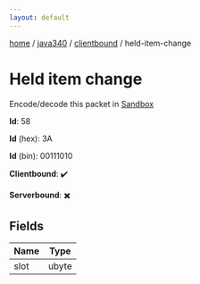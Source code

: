 ```yaml
---
layout: default
---
```


[home](/)  /  [java340](/protocol/java340)  /  [clientbound](/protocol/java340/clientbound)  /  held-item-change

# Held item change

Encode/decode this packet in [Sandbox](../../../sandbox/java340#Clientbound.HeldItemChange)

**Id**: 58

**Id** (hex): 3A

**Id** (bin): 00111010

**Clientbound**: ✔️

**Serverbound**: ✖️

## Fields

Name | Type
---|---
slot | ubyte
